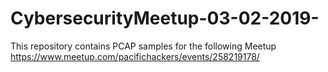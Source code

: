 # CybersecurityMeetup-03-02-2019-
This repository contains PCAP samples for the following Meetup https://www.meetup.com/pacifichackers/events/258219178/
